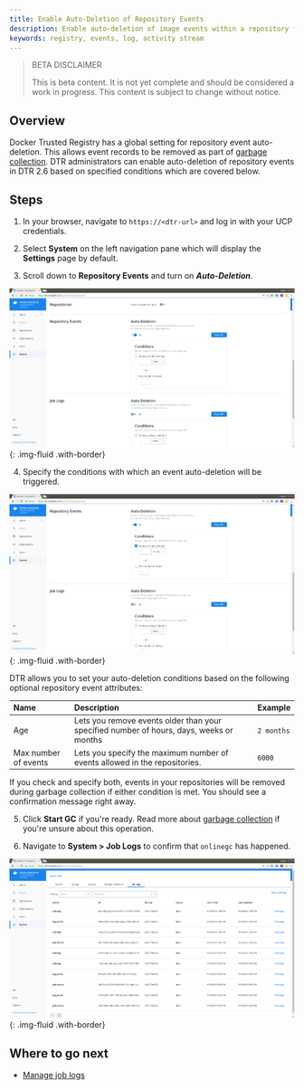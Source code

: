 ```yaml
---
title: Enable Auto-Deletion of Repository Events
description: Enable auto-deletion of image events within a repository for maintenance.
keywords: registry, events, log, activity stream
---
```


> BETA DISCLAIMER
>
> This is beta content. It is not yet complete and should be considered a work in progress. This content is subject to change without notice.

## Overview 

Docker Trusted Registry has a global setting for repository event auto-deletion. This allows event records to be removed as part of [garbage collection](../admin/configure/garbage-collection.md). DTR administrators can enable auto-deletion of repository events in DTR 2.6 based on specified conditions which are covered below.

## Steps

1. In your browser, navigate to `https://<dtr-url>` and log in with your UCP credentials. 

2. Select **System** on the left navigation pane which will display the **Settings** page by default.

3. Scroll down to **Repository Events** and turn on ***Auto-Deletion***.

![](../../images/auto-delete-repo-events-0.png){: .img-fluid .with-border}

4. Specify the conditions with which an event auto-deletion will be triggered.

![](../../images/auto-delete-repo-events-1.png){: .img-fluid .with-border}

DTR allows you to set your auto-deletion conditions based on the following optional repository event attributes:

| Name            | Description                                        | Example           |
|:----------------|:---------------------------------------------------| :----------------|
| Age        | Lets you remove events older than your specified number of  hours, days, weeks or months| `2 months` |
| Max number of events  | Lets you specify the maximum number of events allowed in the repositories.  | `6000` |

If you check and specify both, events in your repositories will be removed during garbage collection if either condition is met. You should see a confirmation message right away.

5. Click **Start GC** if you're ready. Read more about [garbage collection](../admin/configure/garbage-collection/#under-the-hood) if you're unsure about this operation.

6. Navigate to **System > Job Logs** to confirm that `onlinegc` has happened.

![](../../images/auto-delete-repo-events-2.png){: .img-fluid .with-border}

## Where to go next

- [Manage job logs](../admin/configure/manage-job-logs.md)
 
